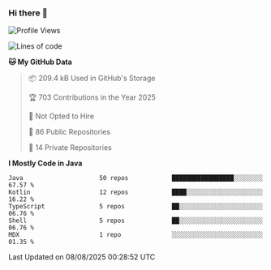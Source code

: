 ### Hi there 👋


<!--START_SECTION:waka-->
![Profile Views](http://img.shields.io/badge/Profile%20Views-0-blue)

![Lines of code](https://img.shields.io/badge/From%20Hello%20World%20I%27ve%20Written-5.0%20million%20lines%20of%20code-blue)

**🐱 My GitHub Data** 

> 📦 209.4 kB Used in GitHub's Storage 
 > 
> 🏆 703 Contributions in the Year 2025
 > 
> 🚫 Not Opted to Hire
 > 
> 📜 86 Public Repositories 
 > 
> 🔑 14 Private Repositories 
 > 
**I Mostly Code in Java** 

```text
Java                     50 repos            █████████████████░░░░░░░░   67.57 % 
Kotlin                   12 repos            ████░░░░░░░░░░░░░░░░░░░░░   16.22 % 
TypeScript               5 repos             ██░░░░░░░░░░░░░░░░░░░░░░░   06.76 % 
Shell                    5 repos             ██░░░░░░░░░░░░░░░░░░░░░░░   06.76 % 
MDX                      1 repo              ░░░░░░░░░░░░░░░░░░░░░░░░░   01.35 % 
```




 Last Updated on 08/08/2025 00:28:52 UTC
<!--END_SECTION:waka-->
